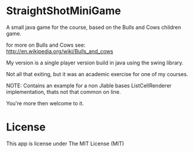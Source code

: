 StraightShotMiniGame
====================

A small java game for the course, based on the Bulls and Cows children game.

for more on Bulls and Cows see: http://en.wikipedia.org/wiki/Bulls_and_cows

My version is a single player version build in java using the swing library.

Not all that exiting, but it was an academic exercise for one of my courses.

NOTE: Contains an example for a non Jlable bases ListCellRenderer implementation, thats not that common on line.

You're more then welcome to it.

# License

This app is license under The MIT License (MIT)


